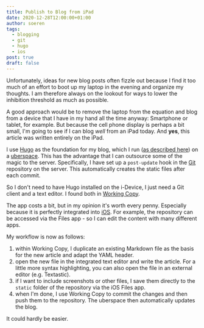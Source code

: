 ```yaml
---
title: Publish to Blog from iPad
date: 2020-12-28T12:00:00+01:00
author: soeren
tags: 
  - blogging
  - git
  - hugo
  - ios
post: true
draft: false
---
```


Unfortunately, ideas for new blog posts often fizzle out because I find it too much of an effort to boot up my laptop in the evening and organize my thoughts. I am therefore always on the lookout for ways to lower the inhibition threshold as much as possible.

A good approach would be to remove the laptop from the equation and blog from a device that I have in my hand all the time anyway: Smartphone or tablet, for example. But because the cell phone display is perhaps a bit small, I'm going to see if I can blog *well* from an iPad today. And **yes**, this article was written entirely on the iPad. 

I use [Hugo](/tags/hugo) as the foundation for my blog, which I run ([as described here](/2019/hugo-mit-git-auf-uberspace-benutzen)) on a [uberspace](/tags/uberspace). This has the advantage that I can outsource some of the magic to the server. Specifically, I have set up a `post-update` hook in the [Git](/tags/git) repository on the server. This automatically creates the static files after each commit. 

So I don't need to have Hugo installed on the i-Device, I just need a Git client and a text editor. I found both in [Working Copy](https://workingcopyapp.com/). 

The app costs a bit, but in my opinion it's worth every penny. Especially because it is perfectly integrated into [iOS](/tags/ios). For example, the repository can be accessed via the Files app - so I can edit the content with many different apps.

My workflow is now as follows:

1. within Working Copy, I duplicate an existing Markdown file as the basis for the new article and adapt the YAML header.
1. open the new file in the integrated text editor and write the article. For a little more syntax highlighting, you can also open the file in an external editor (e.g. Textastic).
1. if I want to include screenshots or other files, I save them directly to the `static` folder of the repository via the iOS Files app. 
1. when I'm done, I use Working Copy to commit the changes and then push them to the repository. The uberspace then automatically updates the blog. 

It could hardly be easier.